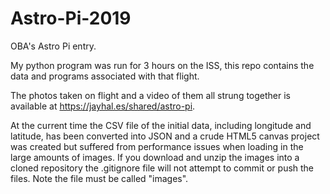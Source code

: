 # Astro-Pi-2019
 OBA's Astro Pi entry.

 My python program was run for 3 hours on the ISS, this repo contains the data and programs associated with that flight.

 The photos taken on flight and a video of them all strung together is available at https://jayhal.es/shared/astro-pi.

 At the current time the CSV file of the initial data, including longitude and latitude, has been converted into JSON and a crude HTML5 canvas project was created but suffered from performance issues when loading in the large amounts of images. If you download and unzip the images into a cloned repository the .gitignore file will not attempt to commit or push the files. Note the file must be called "images".
